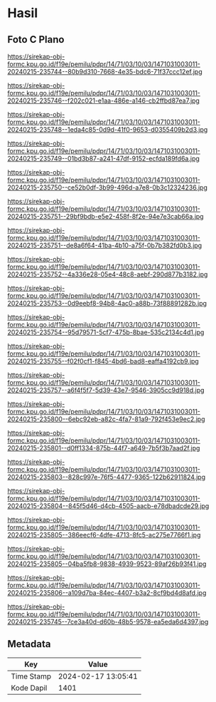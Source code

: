 # Hasil

## Foto C Plano

https://sirekap-obj-formc.kpu.go.id/f19e/pemilu/pdpr/14/71/03/10/03/1471031003011-20240215-235744--80b9d310-7668-4e35-bdc6-71f37ccc12ef.jpg

https://sirekap-obj-formc.kpu.go.id/f19e/pemilu/pdpr/14/71/03/10/03/1471031003011-20240215-235746--f202c021-e1aa-486e-a146-cb2ffbd87ea7.jpg

https://sirekap-obj-formc.kpu.go.id/f19e/pemilu/pdpr/14/71/03/10/03/1471031003011-20240215-235748--1eda4c85-0d9d-41f0-9653-d0355409b2d3.jpg

https://sirekap-obj-formc.kpu.go.id/f19e/pemilu/pdpr/14/71/03/10/03/1471031003011-20240215-235749--01bd3b87-a241-47df-9152-ecfda189fd6a.jpg

https://sirekap-obj-formc.kpu.go.id/f19e/pemilu/pdpr/14/71/03/10/03/1471031003011-20240215-235750--ce52b0df-3b99-496d-a7e8-0b3c12324236.jpg

https://sirekap-obj-formc.kpu.go.id/f19e/pemilu/pdpr/14/71/03/10/03/1471031003011-20240215-235751--29bf9bdb-e5e2-458f-8f2e-94e7e3cab66a.jpg

https://sirekap-obj-formc.kpu.go.id/f19e/pemilu/pdpr/14/71/03/10/03/1471031003011-20240215-235751--de8a6f64-41ba-4b10-a75f-0b7b382fd0b3.jpg

https://sirekap-obj-formc.kpu.go.id/f19e/pemilu/pdpr/14/71/03/10/03/1471031003011-20240215-235752--4a336e28-05e4-48c8-aebf-290d877b3182.jpg

https://sirekap-obj-formc.kpu.go.id/f19e/pemilu/pdpr/14/71/03/10/03/1471031003011-20240215-235753--0d9eebf8-94b8-4ac0-a88b-73f88891282b.jpg

https://sirekap-obj-formc.kpu.go.id/f19e/pemilu/pdpr/14/71/03/10/03/1471031003011-20240215-235754--95d79571-5cf7-475b-8bae-535c2134c4d1.jpg

https://sirekap-obj-formc.kpu.go.id/f19e/pemilu/pdpr/14/71/03/10/03/1471031003011-20240215-235755--f02f0cf1-f845-4bd6-bad8-eaffa4192cb9.jpg

https://sirekap-obj-formc.kpu.go.id/f19e/pemilu/pdpr/14/71/03/10/03/1471031003011-20240215-235757--a6f4f5f7-5d39-43e7-9546-3905cc9d918d.jpg

https://sirekap-obj-formc.kpu.go.id/f19e/pemilu/pdpr/14/71/03/10/03/1471031003011-20240215-235800--6ebc92eb-a82c-4fa7-81a9-792f453e9ec2.jpg

https://sirekap-obj-formc.kpu.go.id/f19e/pemilu/pdpr/14/71/03/10/03/1471031003011-20240215-235801--d0ff1334-875b-44f7-a649-7b5f3b7aad2f.jpg

https://sirekap-obj-formc.kpu.go.id/f19e/pemilu/pdpr/14/71/03/10/03/1471031003011-20240215-235803--828c997e-76f5-4477-9365-122b62911824.jpg

https://sirekap-obj-formc.kpu.go.id/f19e/pemilu/pdpr/14/71/03/10/03/1471031003011-20240215-235804--845f5d46-d4cb-4505-aacb-e78dbadcde29.jpg

https://sirekap-obj-formc.kpu.go.id/f19e/pemilu/pdpr/14/71/03/10/03/1471031003011-20240215-235805--386eecf6-4dfe-4713-8fc5-ac275e7766f1.jpg

https://sirekap-obj-formc.kpu.go.id/f19e/pemilu/pdpr/14/71/03/10/03/1471031003011-20240215-235805--04ba5fb8-9838-4939-9523-89af26b93f41.jpg

https://sirekap-obj-formc.kpu.go.id/f19e/pemilu/pdpr/14/71/03/10/03/1471031003011-20240215-235806--a109d7ba-84ec-4407-b3a2-8cf9bd4d8afd.jpg

https://sirekap-obj-formc.kpu.go.id/f19e/pemilu/pdpr/14/71/03/10/03/1471031003011-20240215-235745--7ce3a40d-d60b-48b5-9578-ea5eda6d4397.jpg


## Metadata

| Key        | Value               |
| ---------- | ------------------- |
| Time Stamp | 2024-02-17 13:05:41 |
| Kode Dapil | 1401                |



